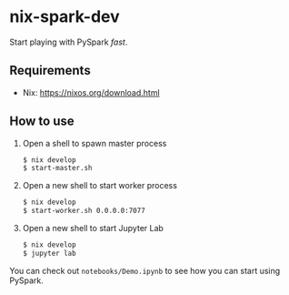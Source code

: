 # nix-spark-dev

Start playing with PySpark _fast_.

## Requirements

- Nix: https://nixos.org/download.html

## How to use

1. Open a shell to spawn master process

   ```bash
   $ nix develop
   $ start-master.sh
   ```

2. Open a new shell to start worker process

   ```bash
   $ nix develop
   $ start-worker.sh 0.0.0.0:7077
   ```

3. Open a new shell to start Jupyter Lab

   ```bash
   $ nix develop
   $ jupyter lab
   ```

You can check out `notebooks/Demo.ipynb` to see how you can start using PySpark.
